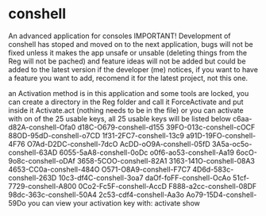 # conshell
An advanced application for consoles
IMPORTANT! Development of conshell has stoped and moved on to the next application, bugs will not be fixed unless it makes the app unsafe or unsable (deleting things from the Reg will not be pached) and feature ideas will not be added but could be added to the latest version if the developer (me) notices, if you want to have a feature you want to add, recomend it for the latest project, not this one.

an Activation method is in this application and some tools are locked, you can create a directory in the Reg folder and call it ForceActivate and put inside it Activate.act (nothing needs to be in the file) or you can activate with on of the 25 usable keys, all 25 usable keys will be listed below
c6aa-d82A-conshell-Ofa0
d18C-O679-conshell-d155
39FO-013c-conshell-cOCF
88OD-95dD-conshell-o7CD
1f31-2FC7-conshell-13c9
a91D-19FO-conshell-4F76
O7Ad-D2DC-conshell-7dcO
AcDD-oO9A-conshell-05fD
3A5a-oc5o-conshell-63AD
6055-5aA8-conshell-0oDc
o0f6-ao53-conshell-Aa19
6ocO-9o8c-conshell-oDAf
3658-5COO-conshell-82A1
3163-141O-conshell-08A3
4653-CC0a-conshell-484O
O571-O8A9-conshell-F7C7
4D6d-583c-conshell-263D
10c3-df4C-conshell-3oa7
daOf-foFF-conshell-OcAo
51cf-7729-conshell-A800
0Co2-Fc5F-conshell-AccD
F888-a2cc-conshell-08DF
98dc-363c-conshell-50A4
2c53-cdf4-conshell-Aa3o
Ao79-15D4-conshell-59Do
you can view your activation key with: activate show

